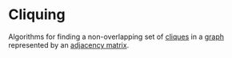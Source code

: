 # Cliquing


Algorithms for finding a non-overlapping set of [cliques] in a [graph] represented by an [adjacency matrix].

[cliques]: https://en.wikipedia.org/wiki/Clique_(graph_theory)
[graph]: https://en.wikipedia.org/wiki/Graph_(discrete_mathematics)
[adjacency matrix]: https://en.wikipedia.org/wiki/Adjacency_matrix
